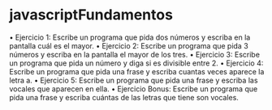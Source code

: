 # javascriptFundamentos

• Ejercicio 1: Escribe un programa que pida dos números y escriba en la pantalla cuál es el mayor.
• Ejercicio 2: Escribe un programa que pida 3 números y escriba en la pantalla el mayor de los tres.
• Ejercicio 3: Escribe un programa que pida un número y diga si es divisible entre 2.
• Ejercicio 4: Escribe un programa que pida una frase y escriba cuantas veces aparece la letra a.
• Ejercicio 5: Escribe un programa que pida una frase y escriba las vocales que aparecen en ella.
• Ejercicio Bonus: Escribe un programa que pida una frase y escriba cuántas de las letras que tiene son vocales.
